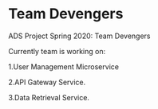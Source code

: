 # Team Devengers
ADS Project Spring 2020: Team Devengers

Currently team is working on:

1.User Management Microservice

2.API Gateway Service.

3.Data Retrieval Service.

